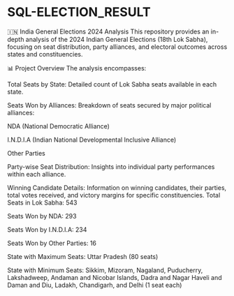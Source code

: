 # SQL-ELECTION_RESULT
🇮🇳 India General Elections 2024 Analysis
This repository provides an in-depth analysis of the 2024 Indian General Elections (18th Lok Sabha), focusing on seat distribution, party alliances, and electoral outcomes across states and constituencies.

📊 Project Overview
The analysis encompasses:

Total Seats by State: Detailed count of Lok Sabha seats available in each state.

Seats Won by Alliances: Breakdown of seats secured by major political alliances:

NDA (National Democratic Alliance)

I.N.D.I.A (Indian National Developmental Inclusive Alliance)

Other Parties


Party-wise Seat Distribution: Insights into individual party performances within each alliance.

Winning Candidate Details: Information on winning candidates, their parties, total votes received, and victory margins for specific constituencies.
Total Seats in Lok Sabha: 543

Seats Won by NDA: 293

Seats Won by I.N.D.I.A: 234

Seats Won by Other Parties: 16

State with Maximum Seats: Uttar Pradesh (80 seats)

State with Minimum Seats: Sikkim, Mizoram, Nagaland, Puducherry, Lakshadweep, Andaman and Nicobar Islands, Dadra and Nagar Haveli and Daman and Diu, Ladakh, Chandigarh, and Delhi (1 seat each)
